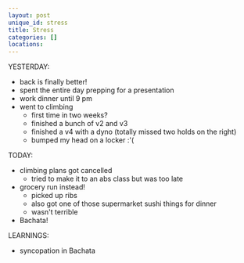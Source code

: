 ```yaml
---
layout: post
unique_id: stress
title: Stress
categories: []
locations: 
---
```


YESTERDAY:
* back is finally better!
* spent the entire day prepping for a presentation
* work dinner until 9 pm
* went to climbing
  * first time in two weeks?
  * finished a bunch of v2 and v3
  * finished a v4 with a dyno (totally missed two holds on the right)
  * bumped my head on a locker :'(

TODAY:
* climbing plans got cancelled
  * tried to make it to an abs class but was too late
* grocery run instead!
  * picked up ribs
  * also got one of those supermarket sushi things for dinner
  * wasn't terrible
* Bachata!

LEARNINGS:
* syncopation in Bachata
